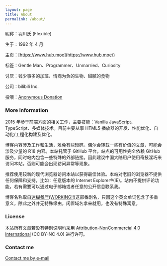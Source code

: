 ```yaml
---
layout: page
title: About
permalink: /about/
---
```


昵称：羽川氏 (Flexible)

生于：1992 年 4 月

主页：[https://www.hub.moe](https://www.hub.moe/)

标签：Gentle Man、Programmer、Unmarried、Curiosity

讨厌：钱少事多的加班、情商为负的生物、甜腻的食物

公司：bilibili Inc.

投喂：[Anonymous Donation](https://www.hub.moe/blackboard/donate.html)

### More Information

2015 年参于前端方面的相关工作，主要技能：Vanilla JavaScript、TypeScript、多媒体技术。目前主要从事 HTML5 播放器的开发、性能优化、自动化/工程化构建及优化。

博客内容涉及工作和生活，难免有些琐碎。偶尔会转载一些有价值的文章，可能会涉及少量的 R18 内容。本站托管于 GitHub 平台，站点的可用性完全依赖 GitHub 服务，同时站内包含一些特殊的外部链接。因此建议中国大陆用户使用奇技淫巧来访问本站，否则可能会出现访问异常等现象。

推荐使用较新的现代浏览器访问本站以获得最佳体验。本站对老旧的浏览器不提供任何保障和支持，比如：任意版本的 Internet Explorer®️(IE)。站内不提供评论功能，若有需要可以通过电子邮箱或者任意的公开信息联系我。

博客名称取自[迷糊餐厅(WORKING!!)](https://search.bilibili.com/all?keyword=working)这部番剧名，只因这个英文单词包含了多重意义，除此之外并无特殊缘由，闲置域名拿来就用，也没有特殊寓意。

### License

本站所有文章若没有特别说明均采用 [Attribution-NonCommercial 4.0 International](https://creativecommons.org/licenses/by-nc/4.0/) (CC BY-NC 4.0) 进行许可。

### Contact me

[Contact me by e-mail](mailto:abc@hub.moe)
